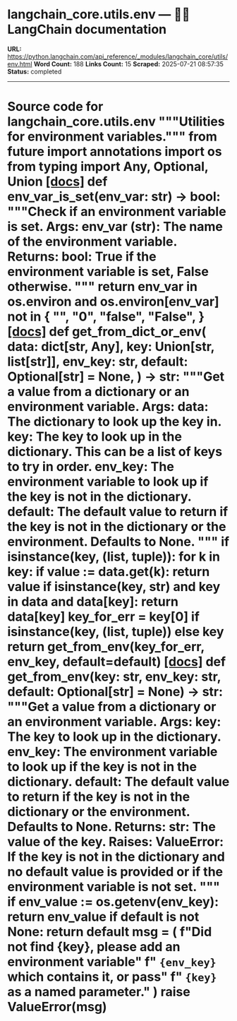 # langchain_core.utils.env — 🦜🔗 LangChain  documentation

**URL:** https://python.langchain.com/api_reference/_modules/langchain_core/utils/env.html
**Word Count:** 188
**Links Count:** 15
**Scraped:** 2025-07-21 08:57:35
**Status:** completed

---

# Source code for langchain\_core.utils.env               """Utilities for environment variables."""          from __future__ import annotations          import os     from typing import Any, Optional, Union                              [[docs]](https://python.langchain.com/api_reference/core/utils/langchain_core.utils.env.env_var_is_set.html#langchain_core.utils.env.env_var_is_set)     def env_var_is_set(env_var: str) -> bool:         """Check if an environment variable is set.              Args:             env_var (str): The name of the environment variable.              Returns:             bool: True if the environment variable is set, False otherwise.         """         return env_var in os.environ and os.environ[env_var] not in {             "",             "0",             "false",             "False",         }                                             [[docs]](https://python.langchain.com/api_reference/core/utils/langchain_core.utils.env.get_from_dict_or_env.html#langchain_core.utils.env.get_from_dict_or_env)     def get_from_dict_or_env(         data: dict[str, Any],         key: Union[str, list[str]],         env_key: str,         default: Optional[str] = None,     ) -> str:         """Get a value from a dictionary or an environment variable.              Args:             data: The dictionary to look up the key in.             key: The key to look up in the dictionary. This can be a list of keys to try                 in order.             env_key: The environment variable to look up if the key is not                 in the dictionary.             default: The default value to return if the key is not in the dictionary                 or the environment. Defaults to None.         """         if isinstance(key, (list, tuple)):             for k in key:                 if value := data.get(k):                     return value              if isinstance(key, str) and key in data and data[key]:             return data[key]              key_for_err = key[0] if isinstance(key, (list, tuple)) else key              return get_from_env(key_for_err, env_key, default=default)                                             [[docs]](https://python.langchain.com/api_reference/core/utils/langchain_core.utils.env.get_from_env.html#langchain_core.utils.env.get_from_env)     def get_from_env(key: str, env_key: str, default: Optional[str] = None) -> str:         """Get a value from a dictionary or an environment variable.              Args:             key: The key to look up in the dictionary.             env_key: The environment variable to look up if the key is not                 in the dictionary.             default: The default value to return if the key is not in the dictionary                 or the environment. Defaults to None.              Returns:             str: The value of the key.              Raises:             ValueError: If the key is not in the dictionary and no default value is                 provided or if the environment variable is not set.         """         if env_value := os.getenv(env_key):             return env_value         if default is not None:             return default         msg = (             f"Did not find {key}, please add an environment variable"             f" `{env_key}` which contains it, or pass"             f" `{key}` as a named parameter."         )         raise ValueError(msg)